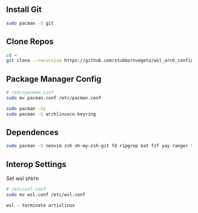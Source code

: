 
## Install Git
```bash 
sudo pacman -S git
```
## Clone Repos
```bash 
cd ~
git clone --recursive https://github.com/stubbornvegeta/wsl_arch_config.git .config
```

## Package Manager Config
```bash
# /etc/pacman.conf
sudo mv pacman.conf /etc/pacman.conf

sudo pacman -Sy
sudo pacman -S archlinuxcn-keyring
```

## Dependences
```bash 
sudo pacman -S neovim zsh oh-my-zsh-git fd ripgrep bat fzf yay ranger tmux gdb
```

## Interop Settings
Set wsl `$PATH`
```bash
# /etc/wsl.conf
sudo mv wsl.conf /etc/wsl.conf
```
```powershell
wsl --terminate artixlinux
```

